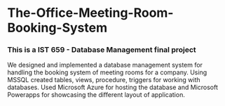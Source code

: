 # The-Office-Meeting-Room-Booking-System

<h3>This is a IST 659 - Database Management final project</h3>

We designed and implemented a database management system for handling the booking system of meeting rooms for a company. Using MSSQL created tables, views, procedure, triggers for working with databases. Used Microsoft Azure for hosting the database and Microsoft Powerapps for showcasing the different layout
of application.
